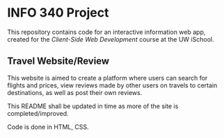 # INFO 340 Project

This repository contains code for an interactive information web app, created for the _Client-Side Web Development_ course at the UW iSchool.

## Travel Website/Review
This website is aimed to create a platform where users can search for flights and prices, view reviews made by other users on travels to certain destinations, as well as post their own reviews. 

This README shall be updated in time as more of the site is completed/improved. 

Code is done in HTML, CSS.